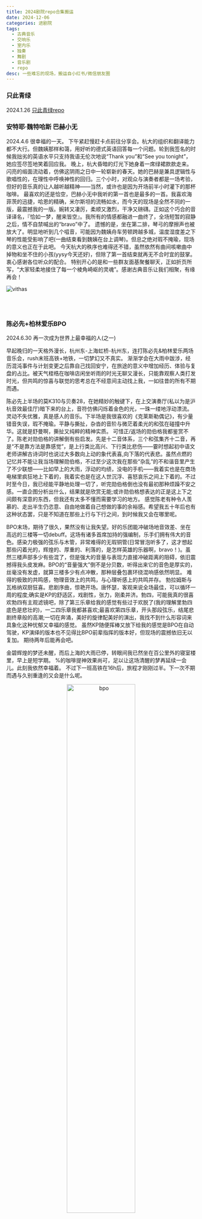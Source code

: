```yaml
---
title: 2024剧院repo合集搬运
date: 2024-12-06
categories: 进剧院
tags: 
  - 古典音乐
  - 交响乐
  - 室内乐
  - 独奏
  - 舞剧
  - 音乐剧
  - repo
desc: 一些难忘的现场，搬运自小红书/微信朋友圈
---
```

### 只此青绿
2024.1.26
[只此青绿repo](../2024.1.26只此青绿)

### 安特耶·魏特哈斯 巴赫小无
2024.4.6
很幸福的一天。
下午紧赶慢赶卡点前往分享会。杭大的组织和翻译能力都不大行。但魏姨那样和蔼，用好听的德式英语回答每一个问题。轮到我签名的时候我拙劣的英语水平只支持我语无伦次地说“Thank you”和“See you tonight”，她应签尽签地笑着回应我。
晚上，杭大昏暗的灯光下她身着一席绿裙款款走来。闪亮的缎面流动着，仿佛这阴雨之日中一轮崭新的春天。她的巴赫是兼具逻辑性与歌唱性的，在理性中呼唤神性的回归。三个小时，对观众与演奏者都是一场考验，但好的音乐真的让人越听越精神——当然，或许也是因为开场前半小时灌下的那杯咖啡。
最喜欢的还是恰空，巴赫小无中我听的第一首也是最多的一首。我喜欢海菲茨的迅捷，哈恩的精确，米尔斯坦的流畅如水，而今天的现场是全然不同的一版，最震撼我的一版。婉转又凄厉，柔顺又激烈，干净又磅礴。正如这个巧合的音译译名，『恰如一梦，醒来皆空』。我所有的情感都融进一曲终了，全场短暂的寂静之后，情不自禁喊出的“bravo”中了。
遗憾的是，坐在第二排，琴弓的摩擦声也被放大了。明显地听到几个嗞音，可能因为魏姨舟车劳顿跨越多城，温度湿度差之下琴的性能受影响了吧(一曲结束看到魏姨在台上调琴)。但总之绝对瑕不掩瑜，现场的意义也正在于此吧。
今天杭大的秩序也难得还不错，虽然依然有曲间咳嗽曲中掉物和坐不住的小孩(yysy今天还好)，但除了第一首结束就再无不合时宜的鼓掌。衷心感谢各位听众的配合。
特别开心的是和一些群友面基聚餐聊天，正如折页所写，“大家轻柔地接住了每一个棱角崎岖的灵魂”。感谢古典音乐让我们相聚，有缘再会！

![vithas](https://raw.githubusercontent.com/YukinoshitaSherry/qycf_picbed/main/img/vith.png)

<br></br>

### 陈必先+柏林爱乐BPO
2024.6.30 
再一次成为世界上最幸福的人(之一)

早起晚归的一天格外漫长，杭州东-上海虹桥-杭州东，连打陈必先&柏林爱乐两场音乐会，rush末班高铁+地铁，一切梦幻又不真实。
渐渐学会在大雨中跋涉，经历混沌事件与计划变更之后靠自己找回安宁，在旅途的意义中增加经历、体验与复盘的占比。被天气桎梏在咖啡店闲坐听雨的时光无聊又漫长，只能靠观察人类打发时光，但共鸣的惊喜与联觉的思考总在不经意间主动找上我，一如往昔的所有不期而遇。

陈必先上半场的莫K310与贝奏28，在她精妙的触键下，在上交演奏厅(私以为是沪杭音效最佳厅)暗下来的台上，音符仿佛闪烁着金色的光，一珠一缕地浮动漂流。灵动不失优雅，真是感人的音乐。下半场是我很喜欢的《克莱斯勒偶记》，有少量错音失误，瑕不掩瑜。平静与撕扯，杂沓的音阶与微茫着柔光的和弦在碰撞中升华。这就是舒曼啊，撕扯又纯粹的精神实质。
可惜正/返场的勋伯格我都鉴赏不了。陈老对勋伯格的讲解倒有些启发。先是十二音体系，三个和弦集齐十二音，再是“不是靠方法是靠感觉”，是上行类比高兴、下行类比悲伤——霎时想起初中语文老师讲解古诗词时也说过大多数向上动的象代表喜,向下落的代表悲。虽然点燃的记忆并不能让我当场理解勋伯格，不过至少这次我在那些“杂乱”的不和谐音里产生了不少联想——比如早上的大雨，浮动的均绩，没电的手机——我着实也是在商场电梯里疯狂地上下着的，我着实也是在这人世沉浮、喜怒哀乐之间上下着的。不过时至今日，我已经能平静地处理一切了，听完勋伯格倒也没有最初那种烦躁不安之感。一直企图分析出什么，结果就是欣赏无能;或许勋伯格想表达的正是这上下之间颇有深意的东西，但我还有太多不懂而需要学习的地方。
感觉陈老有种令人羡慕的、走出半生仍恣意、自由地做着自己想做的事的余裕感。希望我五十年后也有这种状态罢，只是不知道在那些上行与下行之间，到时候我又会在哪里呢。

BPO末场，期待了很久，果然没有让我失望。好的乐团能冲破场地音效差、坐在高远的三楼等一切debuff。这场有诸多首席加持的强编制，乐手们拥有伟大的音色。感染力极强的弦乐与木管，非常难得的无瑕铜管(日常冒泡听多了，这才想起那些闪着光的，辉煌的、厚重的、利落的，是怎样英雄的乐器啊，bravo！)。虽然三楼声部多少有些混了，但是强大的音量与表现力直接冲破距离的阻碍，依旧震撼得我头皮发麻。BPO的“音量强大”倒不是分贝数，听得出来它的音色是厚实的，丝毫没有发虚，就算三楼多少有点冲散，那种层叠包裹环绕混响感依然明显。
难得的极致的共鸣感，物理音效上的共鸣，与心理听感上的共鸣并存。
勃拉姆斯与瓦格纳双厨狂喜。悲剧序曲，惊艳开场。唐怀瑟，客观来说全场最佳，可以循环一周的程度;确实是KP的舒适区，戏剧性，张力，刚柔并济。勃四，可能我真的很喜欢勃四有主观滤镜吧，除了第三乐章给我的感觉有些过于欢脱了(我的理解里勃四底色是悲壮的)，一二四乐章我都甚喜欢;最喜欢第四乐章，开头那段弦乐，结尾悲剧终章般的高潮;一切在奔涌，美好的旋律配美好的演出，我找不到什么形容词来具象化这种忧郁又幸福的感觉。
虽然KP随便挥棒又放下给我的感觉是BPO在自动驾驶，KP演绎的版本也不见得比BPO前辈指挥的版本好，但现场的震撼依旧无以复加。
期待两年后能再会吧。

金碧辉煌的梦还未醒，而后上海的大雨已停，转眼间我已然坐在百公里外的寝室楼里，早上是短学期。
%的咖啡提神效果尚可，足以让这场清醒的梦再延续一会儿。此刻我依然幸福着。
不过下一班高铁在16h后，旅程才刚刚过半。下一次不期而遇与久别重逢的又会是什么呢。
<div align="center">
<img src="https://raw.githubusercontent.com/YukinoshitaSherry/qycf_picbed/main/img/bpo.jpg" alt="bpo" style="width: 60%; height: auto;">
</div>
<br></br>


### BPO12把大提琴
2024.7.1 Die12Cellisten
『已然触及，仍是闪耀』
天空打破日暮的杯盏，刹那间倾泻出流光溢彩，我的指尖浸满黄昏。
我的心尖已盈满崭新的清晨。
<div align="center">
<img src="https://raw.githubusercontent.com/yukinoshitasherry/qycf_picbed/main/img/12ce.jpg" alt="bpo-12cello" style="width: 80%; height: auto;">
</div>
<br></br>

### 6月底~7月初连打合集
2024.6.27-7.3合集
又是一堆冗长的文字，献给这次对我来说意义重大的七天连打。

一人，七天，八场(7场音乐会+1场舞剧)。跨越三所高校(zju+复旦+上音)，三座博物馆(hz刀剑剪+sh历史+sh工艺美术)，三个商场(hz远洋乐提港+sh环贸iapm+sh兴业太古汇)，杭-沪-杭-沪-杭-沪-杭-沪-杭。(也夹杂着回来睡大半天+上短学期，所以其实行程还能压缩),赶了四趟G7309末班车.
时隔一天，我被迟来的疲倦吞噬，不亚于考试周补天结束后的昏沉地睡了大半天。是的，梦还没醒，这七天时光飞逝，梦境一样的不真实。

一路走来，顾盼眄睐。有过惊喜，有过遗憾。不过旅行的意义正在于此，欣赏各种各样的风景，收获各种各样的故事，遇见各种各样的行人。出发时总以为自己计划万全，期盼一帆风顺;多余的冲突冒险损失受苦自无必要，然旅途精彩之处却总在计划之外。这倒是像交响曲的乐章，全和谐音反而单调，看似冲突的多声部相合反而交相辉映、相得益彰;也像我听过的音乐会看过的剧，有让我情不自禁高喊bravo的，也有让我觉得时间精力花的不值的:然而只有坐在现场，才能盖棺定论、兀自品评。

坐在剧院里，灯光一暗，幕布一拉，我便知道一场新的梦境要开始了。“舞台方寸地，一转万重山”，写的是京剧，却适用于所有。台上阴晴圆缺抑或风云幻化，我只需要沉浸其间，一任剧院外风吹雨打、雷电交加。
大学以来频繁地进剧院，除了欣赏与热爱，自然也有失去曾经理想选择planB后，对没那么喜欢的专业学习的逃避与调剂。独自旅行也是同理，当自由的背包客，除了向往远方，也有对重新掌控失控的生活、做自己的主人的渴望。
不过这种心性调整、自我反思的收获之多远超我“在爱好中摆烂”的预期。比如，独自旅行，学会应对突发事件(换以前手机没电死机or来不及赶高铁肯定发疯觉得全天都毁了，现在还能积极想办法+事后复盘);比如，撇开成见，尝试了解之后再做品评(存在不一定合理，但既然存在了，不管是否本能厌恶，先尝试分析其原因)。

一直以来在努力和自己的心性相处，我深知有些事情永远无法和解，只能尝试调和。原生高敏的特性赋予我偏执的完美主义、灵性与不屈，却也给了我精神不能承受之重。适当地享受过程与发掘钝感力给予了我很多全新的思考，让我在追求“齐一”的路上日臻完整。不过回归现实地看，摆烂低效的情况倒也会因之愈演愈烈。在旅途之中，我看见风景，看见时间，更看见自己的身影，也在无数次微调校准之后，找到了一个目前看来还不错的状态strike a balance(虽然并未达到稳态，总体还是摆，暑假安排也是为了大三尽量收心上晚课hh)。仔细想想确凿也是摆了七天，失去目标的摆烂，后续多少得修正回来。本次旅途舟车劳顿，虽然身体乏力，精神已然充能充分，足以我鼓起勇气乐观面对滚去玉泉之后的新生活。
这早已足够。

自嘲“滚去玉泉的老登”已然多时，不过二十岁确实称得上时光大好，正值当(连)打之年：考试周生理期欲仙欲死+连熬三天之后立马满血复活赶早晚高铁，我都佩服自己竟然还赶的动。
或许总要留下点什么，为这副目前还抗造的皮囊与还未被现实消耗殆尽的灵魂，为那些晚睡数的星星与早起看的日出，为自己终将逝去的青春年岁、流光韶华。在这此生仅有一次的二十岁的夏天，为了心中所爱疯狂一次。
留下的不应该只是实体的票根、场刊、印章之类的证物与纪念品(当然这些都是我的珍宝)，更应该在心里——也超越我记录的文字之外。

诚然，事件本无意义，一切都靠自己后期赋予。
就像6.27东艺sd出来被雨砸的怀疑人生，靴子差点泡烂，一周后出梅晴空万里，静坐于咖啡馆窗边回忆起来，反倒淡化了不适，有种艺术加工后的雨中漫步之浪漫;7.1晚上狂飙着冲刺赶高铁的时候，其实脑海中除了“跑”字外一片空白，两天后悠哉地闲坐于同一班列车上回忆起来，反倒淡化了焦虑，有种艺术加工后的英雄征途之感，甚至一念间想过下次再冲一次(最好还是不要hh)。
或许balance的状态就是这样：既有资格闲庭信步、悠哉自得，也有办法抵挡泼天大雨，冲刺上末班车;既有能力尽量做好计划备好planB，也有心态在事遇突发时冷静处理，完成复盘;既能有充足地时间于优雅环境中美餐一顿，也能在风尘仆仆为了不迟到赶场去剧院的路上狼吞虎咽下便利店的面包;既有机会欣赏到独一无二无法复刻的神演，也可接受费心费力赶场但差强人意的现场。
在经历一趟旅程之后，无论过程轻松还是艰苦，无论是否达到预期，都能够说出：“这真的很有趣。”
只是回归学业后的状态迁移，还需要探索尝试与一调再调(等出分完了再整理相册纪念下大二下期末周吧)。

总之，去收集宇宙之大里各种珍奇的知识，去感受万物齐一之间精巧的共鸣，去传递内心深处的所思所感无论有无观众，也去创造崭新的风景将自我融于世界之瑰丽。
世界广阔，旅途遥远，请继续前行，永不停息。

<div align="center">
<img src="https://raw.githubusercontent.com/YukinoshitaSherry/qycf_picbed/main/img/24.7.3.jpg" alt="7.3" style="width:60%;height:auto;">
</div>
<br></br>

### 匹兹堡交响拉三+马五
2024.8.15 Pittsburgh Symphony Orchestra，European Send-off oncert
有幸赶上匹交启程去欧洲前在匹兹堡的最后一场音乐会，曲目是大热但我心头好的拉三钢协和马五，历经周折买到了票，于是又幸福了一晚。

拉三更多的是音乐性的情绪表达，于我，它是＂土地＂，它像拉赫故乡俄国的旷野。开篇即渲染出凛风吹拂下漠北的荒原，辽阔苍茫的压抑、绝望、不安;力量与灵活并存的华彩之后，故事与情绪娓娓道来;冲突紧张抑或徐缓抒情之间，主题一再复现回环，一切都在无边荒原中桎梏，纵有变化千般，荒原仿佛无尽;到最后一切交织升华，辉煌中收尾，终焉盛矣，正如一种征服，一种释放。演绎引人联篇浮想，一曲终了，所有人起立欢呼的场景我还是头一次见。想起曾读到过115年前，拉赫正是以此曲征服了这片国土的观众，百年弹指，而古典音乐的力量却正像那荒原上生长的白杨树，在时光洗练下愈加挺拔俊美。

马五包罗万象，从撕扯到建立，从黑暗到光明。无意再写这么多年来对不和谐音程如何看法变化，诸多分析珠玉在前，谨记今晚个人随感。听过不少版本，给我的感觉都像＂流水＂，时而汹涌，时而细腻，故事充满了探索征服与柔情之爱。如果说Abbado像大洋空溟明澈，Rattle像涛浪急遽汹涌，Bernstein像江流湍凝并举;今晚在匹兹堡有端联想，Honeck的版本就像匹兹堡的水系——二河源自阿巴拉契亚的山地，奔流一路后静静交汇成俄亥俄河。声部应和，仿佛水流的对抗与融汇，木管细腻，铜管澎湃。一曲流淌出那些往事，关于百年名团PSO过去曾历经的艰难与辉煌，关于这座华美(但旧了是这样的至少一楼右后音效一般)的音乐厅承载的记忆，关于这座产业衰落又振兴的城市本身。乐句如此，或许无法像前曲一样抓去太清晰的线条来描述分析，但这一切片段缠卷堆叠在一起，才组成了完整画卷，一如水滴汇聚为水流。而它终将向前而去，前往远方，前往新的胜利与幸福，永不止息。

总体感觉，今夜钢琴快速跑动的几个错音瑕不掩瑜，钢协在右后区域音效平衡尚可(感觉现在都喜欢二提中提换位&大提铜管镜像的排布了hh)。PSO的木管弦乐相当优秀，铜管总体还行(相对无瑕了)，略有进晚跟不上弦乐与气息不足导致音准虚之弊，但在马勒的谱面中，伟大的圆号手可以让一切变得比美丽的Heinz Hall更加辉煌。
其实并不知道PSO选曲有什么用意，但在美国听美国团演奏拉赫与马勒——二位曾在美国国土上合作演出的异乡人的作品，确实别有一番风味。望向前方，坐席中族裔与服装已然多样，最多的却还是步履蹒跚、头发花白的老人;舞台上，百年以前的曲子被不厌其烦地一次次奏响，而大提首席那抹亮眼的红发格外夺目。
关于诠释与理解的课题，或许还需要学习太多。百年亦太短，土地与流水是这个星球永恒的象征命题。在依旧是传统与现代碰撞的转折点的世纪后，在新大陆的旧音乐厅晃眼又醉人的灯光下，乐声依然耸立着、流淌着。
而穿过落寞的街区与熙攘的人群，今夜我又将拥怎样的山河入梦？

<div align="center">
<img src="https://raw.githubusercontent.com/yukinoshitasherry/qycf_picbed/main/img/pso.jpg" alt="7.3" style="width:60%;height:50%;">
</div>
<br></br>

### 达尔贝托x卡斯普契克布九
2024.9.19 达尔贝托x卡斯普契克x杭爱
国内神演。
心之琉璃里拂却埃壒的音符，与倥偬尘世中回归上帝的声音。
万物逆旅，百代过客。而后知一死生非为虚诞，惟濯清风明月者，顺之安然。

<div align="center">
<img src="https://raw.githubusercontent.com/YukinoshitaSherry/qycf_picbed/main/img/bru9.jpg" alt="bru9" style="width:60%;height:50%;">
</div>
<br></br>


### 巴黎圣母院音乐剧
2024.10.24
第一次看这部音乐剧的现场，我愿用“一种近乎惊愕的震撼”来形容它。
恍惚间思绪飘回了2015.7.14，那也是个让我感受到这种近乎惊愕的震撼的日子。是日有幸见过未被烧毁的圣母院，虽未留下太多拍摄与书写的痕迹，我至今清晰地记得，那天正值法国国庆，飞机编队轰鸣着掠过巴黎圣母院的双塔。
历史静默无声，时代在轰鸣。
许多年后，宗教与科学各自前行，人类联系的媒介革新了又革新。印刷术逐渐取代建筑的事实与隐喻皆已然奏效。企图攀星揽月与镌金刊石的一代代人也如卡西莫多与爱斯梅拉达那样化为了尘土，而那些美丑善恶明暗爱恨，无论赞赏与讽刺，依旧被歌颂着自由的诗人传唱着，再又一代代人的笔与歌里再生产又再传承。
如今，预言中西元两千年的新世纪早已来到。历史依旧静默，时代仍然轰鸣。只是不知那些浴烈火而生的砖石上ANARKH的痕迹又将把谁的故事浅唱低吟。
数千年后，祂们是否还会唱起这首静默又恢宏的交响诗呢？

<div align="center">
<img src="https://raw.githubusercontent.com/YukinoshitaSherry/qycf_picbed/main/img/notr.png" alt="paris" style="width:95%;height:auto;">
</div>
<br></br>

### 马林斯基舞姬+布雷查兹钢琴
2024.10.26 
拜调休和抓马的日常所致没赶上高铁，打车入沪，又是一次雨中连打。窗外淅沥依旧，梦回暑假之初。
世事难料、人生无常，就像最好的演出未必是期待最高的或者最贵的一样。但惊喜也正是因为那些不确定性才能存在的，它会存在于在某一个变奏或和弦，在某一处灯光明灭——在台前幕后的任何地方，也在这个并不会给所有人幸福的世界的任何地方。
而艺术与命运的表达终究是场一生一世的跋涉。

<div align="center">
<img src="https://raw.githubusercontent.com/YukinoshitaSherry/qycf_picbed/main/img/mlsj.jpg" alt="paris" style="width:95%;height:auto;">
</div>
<br></br>

### 杭爱齐格弗里德
2024.11.15
天团，神演，无需过多品评。

瓦格纳的指环无疑是艺术史上的高峰，四联乐剧鸿篇巨制，今晚只是其中第三联歌剧就演了五个小时(实际4h)。观演亦颇有攀登高峰而极目远眺之感，剧终曲落更觉呼吸振奋，情志畅达，直到汹涌的感情爆发于bravo的声浪。

剧情是我最喜欢的勇者屠龙故事，和我不喜欢的之后勇者和美女tla故事。不过现场听歌剧后，认真过了每一句词每一段旋律动机，才更能感受到歌剧的伟大之处在于遣词造句的深意、人物塑造的象征、文乐相合的精妙，以及最重要的，歌唱本身。

太喜欢听美声了，不需要话筒即可劈穿整个乐队，黄钟大吕，直顶天灵盖。今晚所有歌唱家都很强，感觉全场最佳是黄亚中老师以及三位女歌唱家。

从那个瓦尔哈拉高启云端之光明、尼夫海姆深居地下之黑暗的世界离开，现在我仍有一种刚从巨峰之巅款款而下的恍惚感。伟大的作品永远如巉岩耸立，指引着深陷谷底的凡人，攀登一次又一次。

<div align="center">
<img src="https://raw.githubusercontent.com/YukinoshitaSherry/qycf_picbed/main/img/sig.png" alt="sig" style="width:95%;height:auto;">
</div>
<br></br>

### 齐默尔曼钢琴
2024.12.5 
今年最后一场音乐会，最后一次狂奔，最后一趟跨城。无论怎样，这是一个难忘的美好夜晚(p1-3)，这或许是难忘的一年(p6-9)。
狂奔的日子渐多，日常在ddl间紧赶慢赶(为给这场腾时间我又熬大夜加班加点一天solo完计网socket😇)。而昨晚头晕地喘息着在音乐厅坐下之后，灯一暗，时间仿佛静止了下来。那些被日常麻痹了的感官，在此重新鲜活。
音乐是时间的艺术，乐声的抑扬取代了秒针的顿挫，于是音符的流动仿佛也取代了时间的流动。
想来也是很奇妙的事:从最初的弹奏开始，演奏家走过了很多年；从最初的听闻开始，我也摸爬滚了很多年；最终在音乐厅，奇迹般幸运地拥有了时空交错。在忘却外面世界的这里，时间可以逆流而上。
忽又忆起这周三下午在紫金港农医馆纯音时间听黑胶，主讲人说:“虽然这1小时大家没有学习工作科研，但大家一起享受了美好的音乐。”
于是乐声依旧绮丽，对抗所有光阴流转。
于是星光依旧闪烁，照亮所有暗夜无边。

<div align="center">
<img src="https://raw.githubusercontent.com/YukinoshitaSherry/qycf_picbed/main/img/zm.png" alt="zimmerman" style="width:95%;height:auto;">
</div>
<br></br>
